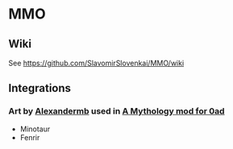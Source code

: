 # MMO
## Wiki
See https://github.com/SlavomirSlovenkai/MMO/wiki

## Integrations
### Art by [Alexandermb](https://wildfiregames.com/forum/index.php?/profile/21862-alexandermb/) used in [A Mythology mod for 0ad](https://github.com/0ADMods/A-Mythology-mod-f-or-0-A.D.)
* Minotaur
* Fenrir
  
